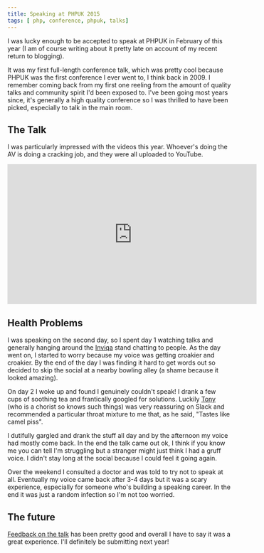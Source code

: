 ```yaml
---
title: Speaking at PHPUK 2015
tags: [ php, conference, phpuk, talks]
---
```


I was lucky enough to be accepted to speak at PHPUK in February of this year (I am of course writing about it pretty late
on account of my recent return to blogging).

It was my first full-length conference talk, which was pretty cool because PHPUK was the first conference I ever went to,
I think back in 2009. I remember coming back from my first one reeling from the amount of quality talks and community spirit
I'd been exposed to. I've been going most years since, it's generally a high quality conference so I was thrilled to have been picked, especially
to talk in the main room.

## The Talk

I was particularly impressed with the videos this year. Whoever's doing the AV is doing a cracking job, and they
were all uploaded to YouTube.

<p><iframe width="560" height="315" src="https://www.youtube.com/embed/DlgadZLOK-M" frameborder="0" allowfullscreen></iframe></p>

## Health Problems

I was speaking on the second day, so I spent day 1 watching talks and generally hanging around the [Inviqa](http://inviqa.com) stand
chatting to people. As the day went on, I started to worry because my voice was getting croakier and croakier. By the end of the day I
was finding it hard to get words out so decided to skip the social at a nearby bowling alley (a shame because it looked amazing).

On day 2 I woke up and found I genuinely couldn't speak! I drank a few cups of soothing tea and frantically googled for solutions.
Luckily [Tony][4] (who is a chorist so knows such things) was very reassuring on Slack and recommended a particular throat mixture to me
that, as he said, "Tastes like camel piss".

I dutifully gargled and drank the stuff all day and by the afternoon my voice had mostly come back. In the end the talk came out ok,
I think if you know me you can tell I'm struggling but a stranger might just think I had a gruff voice. I didn't stay long at the social
because I could feel it going again.

Over the weekend I consulted a doctor and was told to try not to speak at all. Eventually my voice came back after 3-4 days but it was
a scary experience, especially for someone who's building a speaking career. In the end it was just a random infection so
I'm not too worried.

## The future

[Feedback on the talk][5] has been pretty good and overall I have to say it was a great experience. I'll definitely be submitting
next year!

 [1]: https://amsterdam2014.drupal.org/session/lightning-talks-1.html
 [2]: http://inviqa.com/about/our-technical-team/
 [4]: https://twitter.com/tonypiper
 [5]: https://joind.in/talk/view/13393
